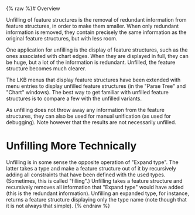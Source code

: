 {% raw %}# Overview

Unfilling of feature structures is the removal of redundant information
from feature structures, in order to make them smaller. When only
redundant information is removed, they contain precisely the same
information as the original feature structures, but with less room.

One application for unfilling is the display of feature structures, such
as the ones associated with chart edges. When they are displayed in
full, they can be huge, but a lot of the information is redundant.
Unfilled, the feature structure becomes much clearer.

The LKB menus that display feature structures have been extended with
menu entries to display unfilled feature structures (in the "Parse Tree"
and "Chart" windows). The best way to get familiar with unfilled feature
structures is to compare a few with the unfilled variants.

As unfilling does not throw away any information from the feature
structures, they can also be used for manual unification (as used for
debugging). Note however that the results are not necessarily unfilled.

# Unfilling More Technically

Unfilling is in some sense the opposite operation of "Expand type". The
latter takes a type and make a feature structure out of it by
recursively adding all constraints that have been defined with the used
types. (Sometimes, this is called "filling".) Unfilling takes a feature
structure and recursively removes all information that "Expand type"
would have added (this is the redundant information). Unfilling an
expanded type, for instance, returns a feature structure displaying only
the type name (note though that it is not always that simple).
<update date omitted for speed>{% endraw %}
